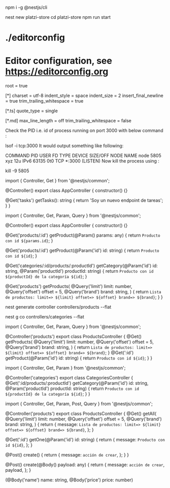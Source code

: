 <!-- Install -->
npm i -g @nestjs/cli

<!-- Create and Run Project -->
nest new platzi-store
cd platzi-store
npm run start

<!-- Crear archivo de configuración de VSC con editorconfig -->
<!-- Crear archivo .editorconfig y agregar el código: -->
# ./editorconfig
# Editor configuration, see https://editorconfig.org
root = true

[*]
charset = utf-8
indent_style = space
indent_size = 2
insert_final_newline = true
trim_trailing_whitespace = true

[*.ts]
quote_type = single

[*.md]
max_line_length = off
trim_trailing_whitespace = false

<!-- Procedimiento para corregir error de Puerto en uso 
si se llega a desconectar mal el servidor -->
Check the PID i.e. id of process running on port 3000 with below command :

lsof -i tcp:3000
It would output something like following:

COMMAND  PID   USER   FD   TYPE  DEVICE  SIZE/OFF NODE NAME
node     5805  xyz    12u  IPv6  63135    0t0     TCP  *:3000 (LISTEN)
Now kill the process using :

kill -9 5805

<!-- Crear nuevo endpoint -->
import { Controller, Get } from '@nestjs/common';

@Controller()
export class AppController {
  constructor() {}

  @Get('tasks')
  getTasks(): string {
    return 'Soy un nuevo endpoint de tareas';
  }
}


<!-- Recibir parámetros -->
import { Controller, Get, Param, Query } from '@nestjs/common';

@Controller()
export class AppController {
  constructor() {}

  <!-- Forma 1 -->
  @Get('products/:id')
  getProduct(@Param() params: any) {
    return `Producto con id ${params.id}`;
  }

  <!-- Forma 2 -->
  @Get('products/:id')
  getProduct(@Param('id') id: string) {
    return `Producto con id ${id}`;
  }

  <!-- Múltiples parámetros -->
  @Get('categories/:id/products/:productId')
  getCategory(@Param('id') id: string, @Param('productId') productId: string) {
    return `Producto con id ${productId} de la categoría ${id}`;
  }

  <!-- Parámetros Query -->
  @Get('products')
  getProducts(
    @Query('limit') limit: number,
    @Query('offset') offset = 5,
    @Query('brand') brand: string,
  ) {
    return `Lista de productos: limit=> ${limit} offset=> ${offset} brand=> ${brand}`;
  }
}

<!-- Crear controladores con el cli en la terminal -->
nest generate controller controllers/products --flat
<!-- o en la forma compacta: -->
nest g co controllers/categories --flat


<!-- Al tener cada controlador únicamente con sus propios métodos, 
ya no hace falta específicar el mismo nombre en las rutas -->
<!-- Así queda entonces el controlador de products -->
import { Controller, Get, Param, Query } from '@nestjs/common';

@Controller('products')
export class ProductsController {
  @Get()
  getProducts(
    @Query('limit') limit: number,
    @Query('offset') offset = 5,
    @Query('brand') brand: string,
  ) {
    return `Lista de productos: limit=> ${limit} offset=> ${offset} brand=> ${brand}`;
  }
  @Get(':id')
  getProduct(@Param('id') id: string) {
    return `Producto con id ${id}`;
  }
}

<!-- Así queda el controlador de categories -->
import { Controller, Get, Param } from '@nestjs/common';

@Controller('categories')
export class CategoriesController {
  @Get(':id/products/:productId')
  getCategory(@Param('id') id: string, @Param('productId') productId: string) {
    return `Producto con id ${productId} de la categoría ${id}`;
  }
}

<!-- Ahora crear los controladores para:
orders, users, customers, brands -->

<!-- Método POST -->
<!-- Adicional, se mofican los nombres de los métodos por algo más genérico
y en lugar de mostrar un string se cambian los returns a JSON.
Por ejemplo, así se ve hasta ahora el controlador de products -->
import { Controller, Get, Param, Post, Query } from '@nestjs/common';

@Controller('products')
export class ProductsController {
  @Get()
  getAll(
    @Query('limit') limit: number,
    @Query('offset') offset = 5,
    @Query('brand') brand: string,
  ) {
    return {
      message: `Lista de productos: limit=> ${limit} offset=> ${offset} brand=> ${brand}`,
    };
  }

  @Get(':id')
  getOne(@Param('id') id: string) {
    return {
      message: `Producto con id ${id}`,
    };
  }

  @Post()
  create() {
    return {
      message: `acción de crear`,
    };
  }
}

<!-- Instalar INSMONIA para ir probando las diferentes acciones y allá
crear cada request -->

<!-- Ahora modificar el método create() para que pueda enviar datos -->
<!-- De la siguiente forma se puede enviar cualquier dato -->
  @Post()
  create(@Body() payload: any) {
    return {
      message: `acción de crear`,
      payload,
    };
  }

  <!-- Pero, también puedo específicar qué enviar -->
  (@Body('name') name: string, @Body('price') price: number)

<!-- Ahora crear el método POST para los demás controladores -->

